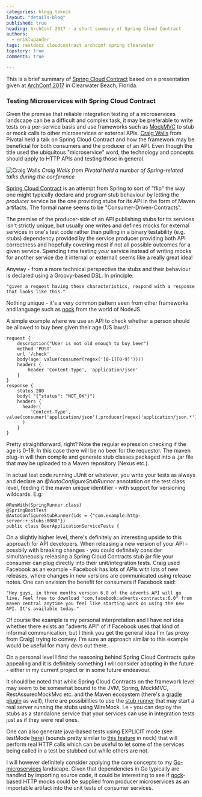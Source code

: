 ```yaml
---
categories: blogg teknik
layout: "details-blog"
published: true
heading: ArchConf 2017 - a short summary of Spring Cloud Contract
authors: 
  - eriklupander
tags: restdocs cloudcontract archconf spring clearwater
topstory: true
comments: true

---
```


This is a brief summary of [Spring Cloud Contract](https://cloud.spring.io/spring-cloud-contract/) based on a presentation given at [ArchConf 2017](https://archconf.com/conference/clearwater/2017/12/home) in Clearwater Beach, Florida.

### Testing Microservices with Spring Cloud Contract

Given the premise that reliable integration testing of a microservices landscape can be a difficult and complex task, it may be preferable to write tests on a per-service basis and use frameworks such as [MockMVC](https://docs.spring.io/spring-security/site/docs/current/reference/html/test-mockmvc.html) to stub or mock calls to other microservices or external APIs. [Craig Walls](https://archconf.com/conference/clearwater/2017/12/speakers/craig_walls) from Pivotal held a talk on Spring Cloud Contract and how the framework may be beneficial for both consumers and the producer of an API. Even though the title used the ubiquitous "microservice" word, the technology and concepts should apply to HTTP APIs and testing those in general. 

![Craig Walls](/assets/blogg/archconf2017/el-craigwalls.jpg)
_Craig Walls from Pivotal held a number of Spring-related talks during the conference_

[Spring Cloud Contract](https://cloud.spring.io/spring-cloud-contract/) is an attempt from Spring to sort of "flip" the way one might typically declare and program stub behaviour by letting the _producer_ service be the one providing stubs for its API in the form of Maven artifacts. The formal name seems to be "Consumer-Driven-Contracts".

The premise of the producer-side of an API publishing stubs for its services isn't strictly unique, but usually one writes and defines mocks for external services in one's test code rather than pulling in a binary testability (e.g. stubs) dependency provided by the service producer providing both API correctness and hopefully covering most if not all possible outcomes for a given service. Spending time testing _your_ service instead of writing mocks for another service (be it internal or external) seems like a really great idea!

Anyway - from a more technical perspective the stubs and their behaviour is declared using a Groovy-based DSL. In principle:
 
    "given a request having these characteristics, respond with a response that looks like this." 
 
Nothing unique - it's a very common pattern seen from other frameworks and language such as [nock](https://github.com/node-nock/nock) from the world of NodeJS.

A simple example where we use an API to check whether a person should be allowed to buy beer given their age (US laws!):

    request {
        description("User is not old enough to buy beer")
        method 'POST'
        url '/check'
        body(age: value(consumer(regex('[0-1][0-9]'))))
        headers {
            header 'Content-Type', 'application/json'
        }
    }
    response {
        status 200
        body( "{"status": "NOT_OK"}")
        headers {
          header(
             'Content-Type', value(consumer('application/json'),producer(regex('application/json.*')))
          )
        }
    }

Pretty straightforward, right? Note the regular expression checking if the age is 0-19. In this case there will be no beer for the requestor. The maven plug-in will then compile and generate stub classes packaged into a .jar file that may be uploaded to a Maven repository (Nexus etc.).

In actual test code running JUnit or whatever, you write your tests as always and declare an _@AutoConfigureStubRunner_ annotation on the test class level, feeding it the maven unique identifier - with support for versioning wildcards. E.g:

    @RunWith(SpringRunner.class)
    @SpringBootTest
    @AutoConfigureStubRunner(ids = {"com.example:http-server:+:stubs:8080"})
    public class BeerApplicationServiceTests {

On a slightly higher level, there's definitely an interesting upside to this approach for API developers. When releasing a new version of your API - possbily with breaking changes - you could definitely consider simultaneously releasing a Spring Cloud Contracts stub jar file your consumer can plug directly into their unit/integration tests. Craig used Facebook as an example - Facebook has lots of APIs with lots of new releases, where changes in new versions are communicated using release notes. One can envision the benefit for consumers if Facebook said:

    "Hey guys, in three months version 6.0 of the adverts API will go live. Feel free to download "com.facebook:adverts-contracts:6.0" from maven central anytime you feel like starting work on using the new API. It's available today."
    
Of course the example is my personal interpretation and I have not idea whether there exists an "adverts API" of if Facebook uses that kind of informal communication, but I think you get the general idea I'm (as proxy from Craig) trying to convey. I'm sure an approach similar to this example would be useful for many devs out there.

On a personal level I find the reasoning behind Spring Cloud Contracts quite appealing and it is definitely something I will consider adopting in the future - either in my current project or in some future endeavour. 

It should be noted that while Spring Cloud Contracts on the framework level may seem to be somewhat bound to the JVM, Spring, MockMVC, RestAssuredMockMvc etc. and the Maven ecosystem (there's a [gradle plugin](https://github.com/spring-cloud/spring-cloud-contract/tree/master/spring-cloud-contract-tools/spring-cloud-contract-gradle-plugin) as well), there are possibilities to use the [stub runner](https://github.com/spring-cloud/spring-cloud-contract/tree/master/spring-cloud-contract-stub-runner) that may start a real server running the stubs using WireMock. I.e - you can deploy the stubs as a standalone service that your services can use in integration tests just as if they were real ones.

One can also generate java-based tests using EXPLICIT mode (see testMode [here](https://cloud.spring.io/spring-cloud-contract/multi/multi__spring_cloud_contract_verifier_setup.html#gradle-configuration-options)) (sounds pretty similar to [this feature](https://github.com/node-nock/nock#enabledisable-real-http-request) in nock) that will perform real HTTP calls which can be useful to let some of the services being called in a test be stubbed out while others are not.

I will however definitely consider applying the core concepts to my [Go-microservices](https://callistaenterprise.se/blogg/teknik/2017/02/17/go-blog-series-part1/) landscape. Given that dependencies in Go typically are handled by importing source code, it could be interesting to see if [gock](https://github.com/h2non/gock)-based HTTP mocks could be supplied from producer microservices as an importable artifact into the unit tests of consumer services.
